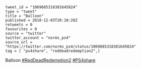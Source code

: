 ```
tweet_id = "1069685318381645824"
type = "tweet"
title = "Balloon"
published = 2018-12-03T20:10:28Z
retweets = 0
favourites = 0
source = "twitter"
twitter_account = "norms_ps4"
source_url = "https://twitter.com/norms_ps4/status/1069685318381645824"
tag = [ "ps4share", "reddeadredemption2",]
```

Balloon [#RedDeadRedemption2](/tags/reddeadredemption2/) [#PS4share](/tags/ps4share/)

<p class='image'><img src='http://mnf.m17s.net/2018/12/03/DthJIFRWwAE-TH7.jpg' alt=''></p>

